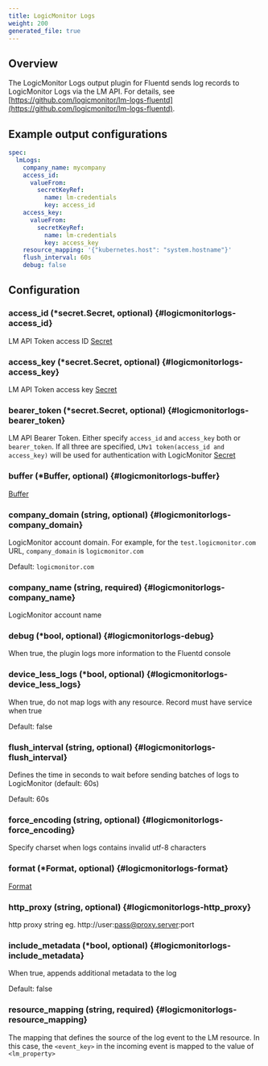 ```yaml
---
title: LogicMonitor Logs
weight: 200
generated_file: true
---
```


## Overview

The LogicMonitor Logs output plugin for Fluentd sends log records to LogicMonitor Logs via the LM API. For details, see [https://github.com/logicmonitor/lm-logs-fluentd](https://github.com/logicmonitor/lm-logs-fluentd).

## Example output configurations

```yaml
spec:
  lmLogs:
    company_name: mycompany
    access_id:
      valueFrom:
        secretKeyRef:
          name: lm-credentials
          key: access_id
    access_key:
      valueFrom:
        secretKeyRef:
          name: lm-credentials
          key: access_key
    resource_mapping: '{"kubernetes.host": "system.hostname"}'
    flush_interval: 60s
    debug: false
```


## Configuration

### access_id (*secret.Secret, optional) {#logicmonitorlogs-access_id}

LM API Token access ID [Secret](../secret/) 


### access_key (*secret.Secret, optional) {#logicmonitorlogs-access_key}

LM API Token access key [Secret](../secret/) 


### bearer_token (*secret.Secret, optional) {#logicmonitorlogs-bearer_token}

LM API Bearer Token. Either specify `access_id` and `access_key` both or `bearer_token`. If all three are specified, `LMv1 token(access_id and access_key)` will be used for authentication with LogicMonitor [Secret](../secret/) 


### buffer (*Buffer, optional) {#logicmonitorlogs-buffer}

[Buffer](../buffer/) 


### company_domain (string, optional) {#logicmonitorlogs-company_domain}

LogicMonitor account domain. For example, for the `test.logicmonitor.com` URL, `company_domain` is `logicmonitor.com`

Default: `logicmonitor.com`

### company_name (string, required) {#logicmonitorlogs-company_name}

LogicMonitor account name 


### debug (*bool, optional) {#logicmonitorlogs-debug}

When true, the plugin logs more information to the Fluentd console 


### device_less_logs (*bool, optional) {#logicmonitorlogs-device_less_logs}

When true, do not map logs with any resource. Record must have service when true

Default: false

### flush_interval (string, optional) {#logicmonitorlogs-flush_interval}

Defines the time in seconds to wait before sending batches of logs to LogicMonitor (default: 60s) 

Default: 60s

### force_encoding (string, optional) {#logicmonitorlogs-force_encoding}

Specify charset when logs contains invalid utf-8 characters 


### format (*Format, optional) {#logicmonitorlogs-format}

[Format](../format/) 


### http_proxy (string, optional) {#logicmonitorlogs-http_proxy}

http proxy string eg. http://user:pass@proxy.server:port 


### include_metadata (*bool, optional) {#logicmonitorlogs-include_metadata}

When true, appends additional metadata to the log

Default: false

### resource_mapping (string, required) {#logicmonitorlogs-resource_mapping}

The mapping that defines the source of the log event to the LM resource. In this case, the `<event_key>` in the incoming event is mapped to the value of` <lm_property>` 



